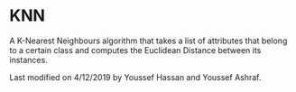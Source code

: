 # KNN
 
A K-Nearest Neighbours algorithm that takes a list of attributes that belong to a certain class and computes the Euclidean Distance between its instances.

Last modified on 4/12/2019 by Youssef Hassan and Youssef Ashraf.
